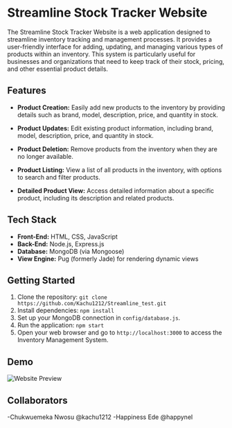 # Streamline Stock Tracker Website

The Streamline Stock Tracker Website is a web application designed to streamline inventory tracking and management processes. It provides a user-friendly interface for adding, updating, and managing various types of products within an inventory. This system is particularly useful for businesses and organizations that need to keep track of their stock, pricing, and other essential product details.

## Features

- **Product Creation:** Easily add new products to the inventory by providing details such as brand, model, description, price, and quantity in stock.

- **Product Updates:** Edit existing product information, including brand, model, description, price, and quantity in stock.

- **Product Deletion:** Remove products from the inventory when they are no longer available.

- **Product Listing:** View a list of all products in the inventory, with options to search and filter products.

- **Detailed Product View:** Access detailed information about a specific product, including its description and related products.

## Tech Stack

- **Front-End:** HTML, CSS, JavaScript
- **Back-End:** Node.js, Express.js
- **Database:** MongoDB (via Mongoose)
- **View Engine:** Pug (formerly Jade) for rendering dynamic views

## Getting Started

1. Clone the repository: `git clone https://github.com/Kachu1212/Streamline_test.git`
2. Install dependencies: `npm install`
3. Set up your MongoDB connection in `config/database.js`.
4. Run the application: `npm start`
5. Open your web browser and go to `http://localhost:3000` to access the Inventory Management System.

## Demo

![Website Preview](/assets/website_preview.gif)

## Collaborators
-Chukwuemeka Nwosu @kachu1212
-Happiness Ede @happynel
